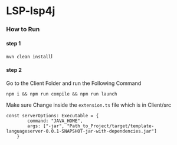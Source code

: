 # LSP-lsp4j

### How to Run

#### step 1
`mvn clean install`l

#### step 2
Go to the Client Folder and run the Following Command

`npm i && npm run compile && npm run launch`


Make sure Change inside the `extension.ts` file which is in Client/src

```
const serverOptions: Executable = {
		command: "JAVA_HOME",
		args: ["-jar", "Path_to_Project/target/template-languageserver-0.0.1-SNAPSHOT-jar-with-dependencies.jar"]
	}
```

